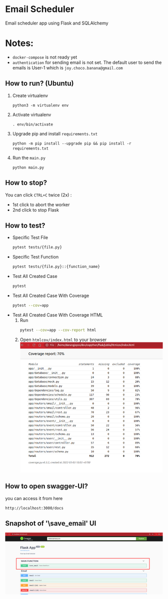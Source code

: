 # Email Scheduler
Email scheduler app using Flask and SQLAlchemy

# Notes:
- `docker-compose` is not ready yet
- `authentication` for sending email is not set. The default user to send the emails is User-1 which is `joy.choco.banana@gmail.com`

## How to run? (Ubuntu)
1. Create virtualenv
    ```
    python3 -m virtualenv env
    ```
2. Activate virtualenv
    ```
    . env/bin/activate
    ```
3. Upgrade pip and install `requirements.txt`
    ```
    python -m pip install --upgrade pip && pip install -r requirements.txt
    ```
4. Run the `main.py`
    ```
    python main.py
    ```

## How to stop?
You can click `CTRL+C` twice (2x) :
- 1st click to abort the worker
- 2nd click to stop Flask

## How to test?
- Specific Test File
    ```bash
    pytest tests/{file.py}
    ```
- Specific Test Function
    ```bash
    pytest tests/{file.py}::{function_name}
    ```
- Test All Created Case
    ```bash
    pytest
    ```
- Test All Created Case With Coverage
    ```bash
    pytest --cov=app
    ```
- Test All Created Case With Coverage HTML
    1. Run
        ```bash
        pytest --cov=app --cov-report html
        ```
    2. Open `htmlcov/index.html` to your browser
        ![Alt text](docs/coverage-1.png )

## How to open swagger-UI?
you can access it from here
```
http://localhost:3000/docs
```

## Snapshot of '\save_email' UI
![Alt text](docs/screenshot-save-email-1.png )